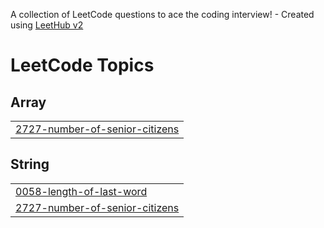 A collection of LeetCode questions to ace the coding interview! - Created using [LeetHub v2](https://github.com/arunbhardwaj/LeetHub-2.0)
<!---LeetCode Topics Start-->
# LeetCode Topics
## Array
|  |
| ------- |
| [2727-number-of-senior-citizens](https://github.com/sukantahalder123/LeetCode/tree/master/2727-number-of-senior-citizens) |
## String
|  |
| ------- |
| [0058-length-of-last-word](https://github.com/sukantahalder123/LeetCode/tree/master/0058-length-of-last-word) |
| [2727-number-of-senior-citizens](https://github.com/sukantahalder123/LeetCode/tree/master/2727-number-of-senior-citizens) |
<!---LeetCode Topics End-->
